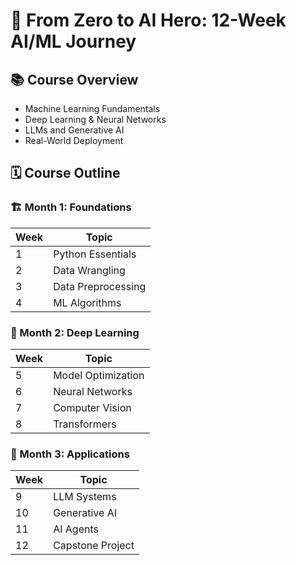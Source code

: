 # 🚀 From Zero to AI Hero: 12-Week AI/ML Journey

## 📚 Course Overview
- Machine Learning Fundamentals
- Deep Learning & Neural Networks
- LLMs and Generative AI
- Real-World Deployment

## 🗓️ Course Outline

### 🏗️ Month 1: Foundations
| Week | Topic |
|------|-------|
| 1 | Python Essentials |
| 2 | Data Wrangling |
| 3 | Data Preprocessing |
| 4 | ML Algorithms |

### 🧠 Month 2: Deep Learning
| Week | Topic |
|------|-------|
| 5 | Model Optimization |
| 6 | Neural Networks |
| 7 | Computer Vision |
| 8 | Transformers |

### 🚀 Month 3: Applications
| Week | Topic |
|------|-------|
| 9 | LLM Systems |
| 10 | Generative AI |
| 11 | AI Agents |
| 12 | Capstone Project |
